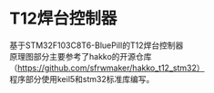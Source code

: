 # T12焊台控制器
基于STM32F103C8T6-BluePill的T12焊台控制器<br>
原理图部分主要参考了hakko的开源仓库（https://github.com/sfrwmaker/hakko_t12_stm32）<br>
程序部分使用keil5和stm32标准库编写。
